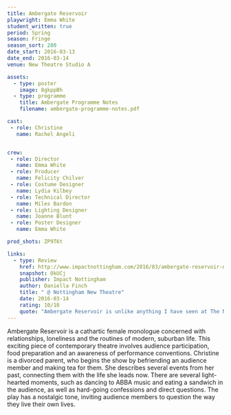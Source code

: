 ```yaml
---
title: Ambergate Reservoir
playwright: Emma White
student_written: true
period: Spring
season: Fringe
season_sort: 280
date_start: 2016-03-13
date_end: 2016-03-14
venue: New Theatre Studio A

assets:
  - type: poster
    image: 8gkppBh
  - type: programme
    title: Ambergate Programme Notes
    filename: ambergate-programme-notes.pdf

cast:
 - role: Christine
   name: Rachel Angeli


crew:
 - role: Director
   name: Emma White
 - role: Producer
   name: Felicity Chilver
 - role: Costume Designer
   name: Lydia Kilbey
 - role: Technical Director
   name: Miles Bardon
 - role: Lighting Designer
   name: Joanne Blunt
 - role: Poster Designer
   name: Emma White

prod_shots: ZP9T6t

links:
  - type: Review
    href: http://www.impactnottingham.com/2016/03/ambergate-reservoir-nottingham-new-theatre/
    snapshot: OkUCj
    publisher: Impact Nottingham
    author: Daniella Finch
    title: " @ Nottingham New Theatre"
    date: 2016-03-14
    rating: 10/10
    quote: "Ambergate Reservoir is unlike anything I have seen at The Nottingham New Theatre. The production fuses elements of comedy and suspenseful drama to create a show that showcases director Emma White’s wonderful script-writing and Rachel Angeli’s completely engrossing acting. "
---
```


Ambergate Reservoir is a cathartic female monologue concerned with relationships, loneliness and the routines of modern, suburban life. This exciting piece of contemporary theatre involves audience participation, food preparation and an awareness of performance conventions. Christine is a divorced parent, who begins the show by befriending an audience member and making tea for them. She describes several events from her past, connecting them with the life she leads now. There are several light-hearted moments, such as dancing to ABBA music and eating a sandwich in the audience, as well as hard-going confessions and direct questions. The play has a nostalgic tone, inviting audience members to question the way they live their own lives.
